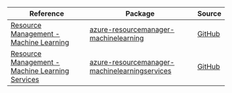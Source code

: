 | Reference | Package | Source |
|---|---|---|
|[Resource Management - Machine Learning](resourcemanager-machinelearning-readme.md)|[azure-resourcemanager-machinelearning](https://repo1.maven.org/maven2/com/azure/resourcemanager/azure-resourcemanager-machinelearning)|[GitHub](https://github.com/Azure/azure-sdk-for-java/blob/main/sdk/machinelearning/azure-resourcemanager-machinelearning)|
|[Resource Management - Machine Learning Services](resourcemanager-machinelearningservices-readme.md)|[azure-resourcemanager-machinelearningservices](https://repo1.maven.org/maven2/com/azure/resourcemanager/azure-resourcemanager-machinelearningservices)|[GitHub](https://github.com/Azure/azure-sdk-for-java)|
